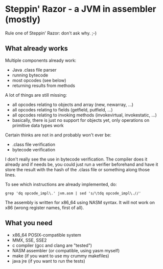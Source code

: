 # Steppin' Razor - a JVM in assembler (mostly)

Rule one of Steppin' Razor: don't ask why. ;-)

## What already works

Multiple components already work:

* Java .class file parser
* running bytecode
* most opcodes (see below)
* returning results from methods

A lot of things are still missing:

* all opcodes relating to objects and array (new, newarray, ...)
* all opcodes relating to fields (getfield, putfield, ...)
* all opcodes relating to invoking methods (invokevirtual, invokestatic, ...)
* basically, there is just no support for objects yet, only operations on primitive data types work

Certain thinks are not in and probably won't ever be:

* .class file verification
* bytecode verification

I don't really see the use in bytecode verification. The compiler does it already and if needs be, you could just run a verifier beforehand and have it store the result with the hash of the .class file or something along those lines.

To see which instructions are already implemented, do:

    grep 'dq opcode_impl\.' jvm.asm | sed 's/\tdq opcode_impl\.//'

The assembly is written for x86_64 using NASM syntax. It will not work on x86 (wrong register names, first of all).

## What you need

 * x86_64 POSIX-compatible system
 * MMX, SSE, SSE2
 * c compiler (gcc and clang are "tested")
 * NASM assembler (or compatible, using yasm myself)
 * make (if you want to use my crummy makefiles)
 * java jre (if you want to run the tests)
